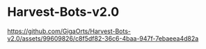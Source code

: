 # Harvest-Bots-v2.0
 
https://github.com/GigaOrts/Harvest-Bots-v2.0/assets/99609826/c8f5df82-36c6-4baa-947f-7ebaeea4d82a
